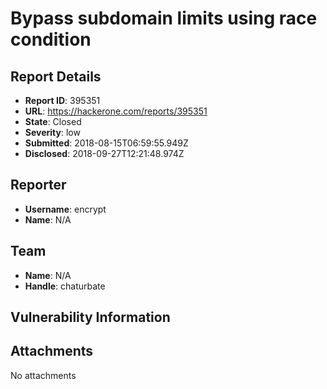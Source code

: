 # Bypass subdomain limits using race condition

## Report Details
- **Report ID**: 395351
- **URL**: https://hackerone.com/reports/395351
- **State**: Closed
- **Severity**: low
- **Submitted**: 2018-08-15T06:59:55.949Z
- **Disclosed**: 2018-09-27T12:21:48.974Z

## Reporter
- **Username**: encrypt
- **Name**: N/A

## Team
- **Name**: N/A
- **Handle**: chaturbate

## Vulnerability Information


## Attachments
No attachments
